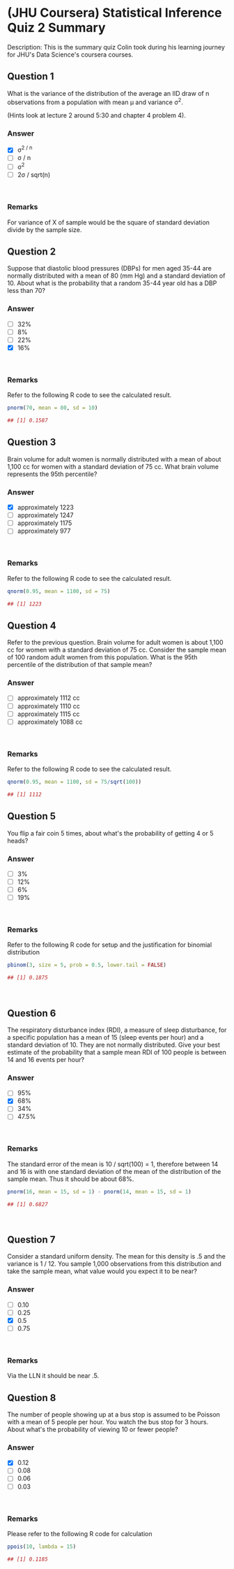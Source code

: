 # (JHU Coursera) Statistical Inference Quiz 2 Summary

Description: This is the summary quiz Colin took during his learning journey for JHU's Data Science's coursera courses.</br>

Question 1
----------
What is the variance of the distribution of the average an IID draw of n observations from a population with mean μ and variance σ<sup>2</sup>. </br>

(Hints look at lecture 2 around 5:30 and chapter 4 problem 4). </br>

### Answer
- [x] σ<sup>2 / n
- [ ] σ / n
- [ ] σ<sup>2
- [ ] 2σ / sqrt(n)
</br>

### Remarks
For variance of X of sample would be the square of standard deviation divide by the sample size.

Question 2
----------
Suppose that diastolic blood pressures (DBPs) for men aged 35-44 are normally distributed with a mean of 80 (mm Hg) and a standard deviation of 10. About what is the probability that a random 35-44 year old has a DBP less than 70? </br>

### Answer
- [ ] 32%
- [ ] 8%
- [ ] 22%
- [x] 16%
</br>

### Remarks
Refer to the following R code to see the calculated result. </br>

```R
pnorm(70, mean = 80, sd = 10)

## [1] 0.1587
```

Question 3
----------
Brain volume for adult women is normally distributed with a mean of about 1,100 cc for women with a standard deviation of 75 cc. What brain volume represents the 95th percentile? </br>

### Answer
- [x] approximately 1223
- [ ] approximately 1247
- [ ] approximately 1175
- [ ] approximately 977
</br>

### Remarks
Refer to the following R code to see the calculated result. </br>

```R
qnorm(0.95, mean = 1100, sd = 75)

## [1] 1223
```

Question 4
----------
Refer to the previous question. Brain volume for adult women is about 1,100 cc for women with a standard deviation of 75 cc. Consider the sample mean of 100 random adult women from this population. What is the 95th percentile of the distribution of that sample mean? </br>

### Answer
- [ ] approximately 1112 cc
- [ ] approximately 1110 cc
- [ ] approximately 1115 cc
- [ ] approximately 1088 cc
</br>

### Remarks
Refer to the following R code to see the calculated result. </br>

```R
qnorm(0.95, mean = 1100, sd = 75/sqrt(100))

## [1] 1112
```


Question 5
----------
You flip a fair coin 5 times, about what's the probability of getting 4 or 5 heads? </br>

### Answer
- [ ] 3%
- [ ] 12%
- [ ] 6%
- [ ] 19%
</br>

### Remarks
Refer to the following R code for setup and the justification for binomial distribution</br>

```R
pbinom(3, size = 5, prob = 0.5, lower.tail = FALSE)

## [1] 0.1875
```
</br>

Question 6
----------
The respiratory disturbance index (RDI), a measure of sleep disturbance, for a specific population has a mean of 15 (sleep events per hour) and a standard deviation of 10. They are not normally distributed. Give your best estimate of the probability that a sample mean RDI of 100 people is between 14 and 16 events per hour? </br>

### Answer
- [ ] 95%
- [x] 68%
- [ ] 34%
- [ ] 47.5%
</br>

### Remarks
The standard error of the mean is 10 / sqrt(100) = 1, therefore between 14 and 16 is with one standard deviation of the mean of the distribution of the sample mean. Thus it should be about 68%. </br>

```R
pnorm(16, mean = 15, sd = 1) - pnorm(14, mean = 15, sd = 1)

## [1] 0.6827
```
</br>

Question 7
----------
Consider a standard uniform density. The mean for this density is .5 and the variance is 1 / 12. You sample 1,000 observations from this distribution and take the sample mean, what value would you expect it to be near? </br>

### Answer
- [ ] 0.10
- [ ] 0.25
- [x] 0.5
- [ ] 0.75
</br>

### Remarks
Via the LLN it should be near .5. </br>

Question 8
----------
The number of people showing up at a bus stop is assumed to be Poisson with a mean of 5 people per hour. You watch the bus stop for 3 hours. About what's the probability of viewing 10 or fewer people? </br>

### Answer
- [x] 0.12
- [ ] 0.08
- [ ] 0.06
- [ ] 0.03
</br>

### Remarks
Please refer to the following R code for calculation </br>
```R
ppois(10, lambda = 15)

## [1] 0.1185
```
